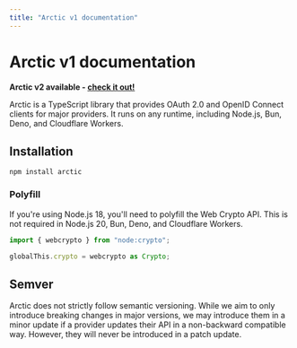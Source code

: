 ```yaml
---
title: "Arctic v1 documentation"
---
```


# Arctic v1 documentation

**Arctic v2 available - [check it out!](https://arcticjs.dev)**

Arctic is a TypeScript library that provides OAuth 2.0 and OpenID Connect clients for major providers. It runs on any runtime, including Node.js, Bun, Deno, and Cloudflare Workers.

## Installation

```
npm install arctic
```

### Polyfill

If you're using Node.js 18, you'll need to polyfill the Web Crypto API. This is not required in Node.js 20, Bun, Deno, and Cloudflare Workers.

```ts
import { webcrypto } from "node:crypto";

globalThis.crypto = webcrypto as Crypto;
```

## Semver

Arctic does not strictly follow semantic versioning. While we aim to only introduce breaking changes in major versions, we may introduce them in a minor update if a provider updates their API in a non-backward compatible way. However, they will never be introduced in a patch update.

